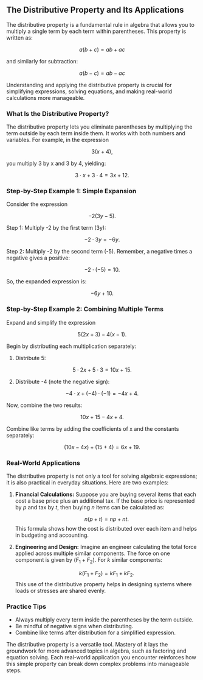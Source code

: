## The Distributive Property and Its Applications

The distributive property is a fundamental rule in algebra that allows you to multiply a single term by each term within parentheses. This property is written as:

$$
a(b+c)=ab+ac
$$

and similarly for subtraction:

$$
a(b-c)=ab-ac
$$

Understanding and applying the distributive property is crucial for simplifying expressions, solving equations, and making real-world calculations more manageable.

### What Is the Distributive Property?

The distributive property lets you eliminate parentheses by multiplying the term outside by each term inside them. It works with both numbers and variables. For example, in the expression

$$
3(x+4),
$$

you multiply 3 by x and 3 by 4, yielding:

$$
3 \cdot x + 3 \cdot 4 = 3x + 12.
$$

### Step-by-Step Example 1: Simple Expansion

Consider the expression

$$
-2(3y-5).
$$

Step 1: Multiply -2 by the first term (3y):

$$
-2 \cdot 3y = -6y.
$$

Step 2: Multiply -2 by the second term (-5). Remember, a negative times a negative gives a positive:

$$
-2 \cdot (-5) = 10.
$$

So, the expanded expression is:

$$
-6y+10.
$$

### Step-by-Step Example 2: Combining Multiple Terms

Expand and simplify the expression

$$
5(2x+3)-4(x-1).
$$

Begin by distributing each multiplication separately:

1. Distribute 5:

$$
5 \cdot 2x + 5 \cdot 3 = 10x+15.
$$

2. Distribute -4 (note the negative sign):

$$
-4 \cdot x + (-4) \cdot (-1) = -4x+4.
$$

Now, combine the two results:

$$
10x+15-4x+4.
$$

Combine like terms by adding the coefficients of x and the constants separately:

$$
(10x-4x)+(15+4)=6x+19.
$$

### Real-World Applications

The distributive property is not only a tool for solving algebraic expressions; it is also practical in everyday situations. Here are two examples:

1. **Financial Calculations:** 
   Suppose you are buying several items that each cost a base price plus an additional tax. If the base price is represented by $p$ and tax by $t$, then buying $n$ items can be calculated as:

   $$
n(p+t)=np+nt.
   $$
   This formula shows how the cost is distributed over each item and helps in budgeting and accounting.

2. **Engineering and Design:**
   Imagine an engineer calculating the total force applied across multiple similar components. The force on one component is given by $(F_1+F_2)$. For $k$ similar components:

   $$
k(F_1+F_2)=kF_1+kF_2.
   $$
   This use of the distributive property helps in designing systems where loads or stresses are shared evenly.

### Practice Tips

- Always multiply every term inside the parentheses by the term outside.
- Be mindful of negative signs when distributing.
- Combine like terms after distribution for a simplified expression.

The distributive property is a versatile tool. Mastery of it lays the groundwork for more advanced topics in algebra, such as factoring and equation solving. Each real-world application you encounter reinforces how this simple property can break down complex problems into manageable steps.